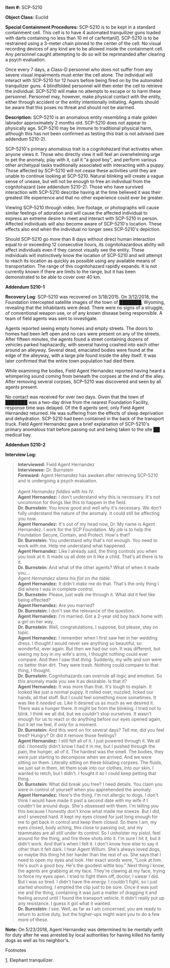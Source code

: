 **Item #:** SCP-5210

**Object Class:** Euclid

**Special Containment Procedures:** SCP-5210 is to be kept in a standard containment cell. This cell is to have 4 automated tranquilizer guns loaded with darts containing no less than 10 ml of carfentanil[1](javascript:;). SCP-5210 is to be restrained using a 3-meter chain pinned to the center of the cell. No visual recording devices of any kind are to be allowed inside the containment cell. Any personnel caught attempting to do so will be reprimanded after clearing a psych evaluation.

Once every 7 days, a Class-D personnel who does not suffer from any severe visual impairments must enter the cell alone. The individual will interact with SCP-5210 for 12 hours before being fired on by the automated tranquilizer guns. 4 blindfolded personnel will then enter the cell to retrieve the individual. SCP-5210 will make no attempts to escape or to harm these personnel. Personnel may, however, make physical contact with the entity, either through accident or the entity intentionally initiating. Agents should be aware that this poses no threat and should not be alarmed.

**Description:** SCP-5210 is an anomalous entity resembling a male golden labrador approximately 2 months old. SCP-5210 does not appear to physically age. SCP-5210 may be immune to traditional physical harm, although this has not been confirmed as testing this trait is not advised (see addendum 5210-2).

SCP-5210's primary anomalous trait is a cognitohazard that activates when anyone views it. Those who directly view it will feel an overwhelming urge to pet the anomaly, play with it, call it "a good boy", and perform various other archetypal tasks traditionally associated with interacting with a puppy. Those affected by SCP-5210 will not cease these activities until they are unable to continue looking at SCP-5210. Natural blinking will create a vague sense of unease, but will not be enough to free an individual from the cognitohazard (see addendum 5210-2). Those who have survived interaction with SCP-5210 describe having at the time believed it was their greatest life experience and that no other experience could ever be greater.

Viewing SCP-5210 through video, live-footage, or photographs will cause similar feelings of adoration and will cause the affected individual to express an extreme desire to meet and interact with SCP-5210 in person. Affected individuals will also become aware of SCP-5210's location. These effects also end when the individual no longer sees SCP-5210's depiction.

Should SCP-5210 go more than 8 days without direct human interaction equal to or exceeding 12 consecutive hours, its cognitohazardous ability will affect individuals even if they cannot visually see the entity. These individuals will instinctively know the location of SCP-5210 and will attempt to reach its location as quickly as possible using any available means of transportation. The range of this cognitohazard rapidly expands. It is not currently known if there are limits to the range, but it has been demonstrated to be able to cover over 40 km.

**Addendum 5210-1**

**Recovery Log**: SCP-5210 was recovered on 3/18/2015. On 3/12/2018, the Foundation intercepted satellite images of the town of ███████, Wyoming, revealing that the inhabitants were dead. There were no signs of a struggle, of conventional weapon use, or of any known disease being responsible. A team of field agents was sent to investigate.

Agents reported seeing empty homes and empty streets. The doors to homes had been left open and no cars were present on any of the streets. After fifteen minutes, the agents found a street containing dozens of vehicles parked haphazardly, with several having crashed into each other around an alleyway. Several dead, emaciated bodies were found at the edge of the alleyway, with a large pile found inside the alley itself. It was later confirmed that the entire town population had died there.

While examining the bodies, Field Agent Hernandez reported having heard a whimpering sound coming from beneath the corpses at the end of the alley. After removing several corpses, SCP-5210 was discovered and seen by all agents present.

No contact was received for over two days. Given that the town of ███████ was a two-day drive from the nearest Foundation Facility, response time was delayed. Of the 6 agents sent, only Field Agent Hernandez returned. He was suffering from the effects of sleep deprivation and dehydration. SCP-5210 had been contained in the back of the transport truck. Field Agent Hernandez gave a brief explanation of SCP-5210's primary anomalous trait before passing out and being taken to the site ██ medical bay.

**Addendum 5210-2**

**Interview Log:**

> **Interviewed:** Field Agent Hernandez  
> **Interviewee:** Dr. Burnstein  
> **Foreward:** Agent Hernandez has awoken after retrieving SCP-5210 and is undergoing a psych evaluation.  
> <Begin log>  
> _Agent Hernandez fiddles with his IV._  
> **Agent Hernandez:** I don't understand why this is necessary. It's not uncommon for things like this to happen in the field.  
> **Dr. Burnstein:** You know good and well why it's necessary. We don't fully understand the nature of the anomaly. It could still be affecting you now.  
> **Agent Hernandez:** It's out of my head now, Dr. My name is Agent Hernandez. I work for the SCP Foundation. My job is to help the Foundation Secure, Contain, and Protect. How's that?  
> **Dr. Burnstein:** You understand why that's not enough. You need to work with me. Help me understand what happened.  
> **Agent Hernandez:** Like I already said, the thing controls you when you look at it. It made us all dote on it like a child. That's all there is to it.  
> **Dr. Burnstein:** And what of the other agents? What of when it made you…  
> _Agent Hernandez slams his fist on the table._  
> **Agent Hernandez:** It didn't _make_ me do that. That's the only thing I did where I was in complete control.  
> **Dr. Burnstein:** Please, just walk me through it. What did it feel like being effected?  
> **Agent Hernandez:** Are you married?  
> **Dr. Burnstein:** I don't see the relevance of the question.  
> **Agent Hernandez:** I'm married. Got a 2-year old boy back home with a girl on her way.  
> **Dr. Burnstein:** Well, congratulations, I suppose, but please, stay on topic.  
> **Agent Hernandez:** I remember when I first saw her in her wedding dress. I thought I would never see anything so beautiful, so wonderful, ever again. But then we had our son. It was different, but seeing my boy in my wife's arms, I thought nothing could ever compare. And then I saw that _thing._ Suddenly, my wife and son were no better than dirt. They were trash. Nothing could compare to that thing, I thought.  
> **Dr. Burnstein:** Cognitohazards can overrule all logic and emotion. So this anomaly made you see it as desirable. Is that it?  
> **Agent Hernandez:** It was more than that. It's tough to explain. It looked like just a normal puppy. It rolled over, nuzzled, licked our hands, all that stuff. But I could feel something more sometimes. It was like it _needed_ us. Like it desired us as much as we desired it. There was a hunger there. It might be from the blinking. I tried not to blink. I think we all did, but we couldn't stop ourselves. It wasn't enough for us to react or do anything before our eyes opened again, but it let me feel, if only for a moment.  
> **Dr. Burnstein:** And this went on for several days? Tell me, did you feel tired? Hungry? Or did it remove those feelings?  
> **Agent Hernandez:** I still felt all of it. I just powered through it. We all did. I honestly didn't know I had it in me, but I pushed through the pain, the hunger, all of it. The hardest was the smell. The bodies, they were just starting to decompose when we arrived. And we were sitting on them. Literally sitting on these bloating corpses. The fluids, we just sat in them, let them soak into our clothes, into our skin. I wanted to retch, but I didn't. I fought it so I could keep petting that thing.  
> **Dr. Burnstein:** What did break you free? I need details. You claim you were in control of yourself when you apprehended the anomaly.  
> **Agent Hernandez:** Here's the thing. I'm not allergic to dogs. I don't think I would have made it past a second date with my wife if I couldn't be around dogs. She's obsessed with them. I'm telling you this because I honestly don't know what made me sneeze. But I did, and I sneezed hard. It kept my eyes closed for just long enough for me to get back in control and keep them closed. So there I am, my eyes closed, body aching, this close to passing out, and my teammates are all still under its control. So I unholster my pistol, feel around for the thing, and fire three shots into it. I'm sure I hit it, but it didn't work. And that's when I felt it. I don't know how else to say it other than it felt dark. I hear Agent Willum. She's always loved dogs, so maybe this thing hit her harder than the rest of us. She says that I need to open my eyes and look. Her exact words were, "Look at him. He's such a good boy. He's the goodest wittle boy." Next thing I know, the agents are grabbing at my face. They're clawing at my face, trying to force my eyes open. I tried to fight them off, doctor, I swear I did. But I was so tired. I didn't have the energy. I couldn't fight, so I just started shooting. I emptied the clip just to be sure. Once it was just me and the thing, containing it was just a matter of dragging it and feeling around until I found the transport vehicle. It didn't really put up any resistance. I guess it got what it wanted.  
> **Dr. Burnstein:** I see. Well, as far as I am concerned, you are ready to return to active duty, but the higher-ups might want you to do a few more of these.  
> <END LOG>

**Note:** On 5/23/2018, Agent Hernandez was determined to be mentally unfit for duty after he was arrested by local authorities for having killed his family dogs as well as his neighbor's.

Footnotes

[1](javascript:;). Elephant tranquilizer.
